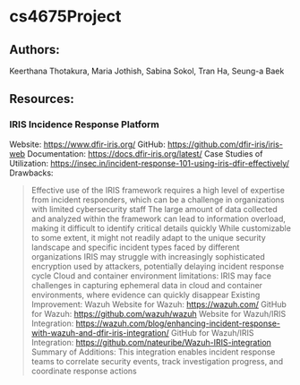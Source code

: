 # cs4675Project
## Authors:
Keerthana Thotakura, Maria Jothish, Sabina Sokol, Tran Ha, Seung-a Baek
## Resources:
### IRIS Incidence Response Platform
Website: https://www.dfir-iris.org/
GitHub: https://github.com/dfir-iris/iris-web
Documentation: https://docs.dfir-iris.org/latest/
Case Studies of Utilization: https://insec.in/incident-response-101-using-iris-dfir-effectively/
Drawbacks:
> Effective use of the IRIS framework requires a high level of expertise from incident responders, which can be a challenge in organizations with limited cybersecurity staff
> The large amount of data collected and analyzed within the framework can lead to information overload, making it difficult to identify critical details quickly
> While customizable to some extent, it might not readily adapt to the unique security landscape and specific incident types faced by different organizations
> IRIS may struggle with increasingly sophisticated encryption used by attackers, potentially delaying incident response cycle
> Cloud and container environment limitations: IRIS may face challenges in capturing ephemeral data in cloud and container environments, where evidence can quickly disappear
Existing Improvement: Wazuh
> Website for Wazuh: https://wazuh.com/
> GitHub for Wazuh: https://github.com/wazuh/wazuh
> Website for Wazuh/IRIS Integration: https://wazuh.com/blog/enhancing-incident-response-with-wazuh-and-dfir-iris-integration/
> GitHub for Wazuh/IRIS Integration: https://github.com/nateuribe/Wazuh-IRIS-integration
> Summary of Additions: This integration enables incident response teams to correlate security events, track investigation progress, and coordinate response actions
